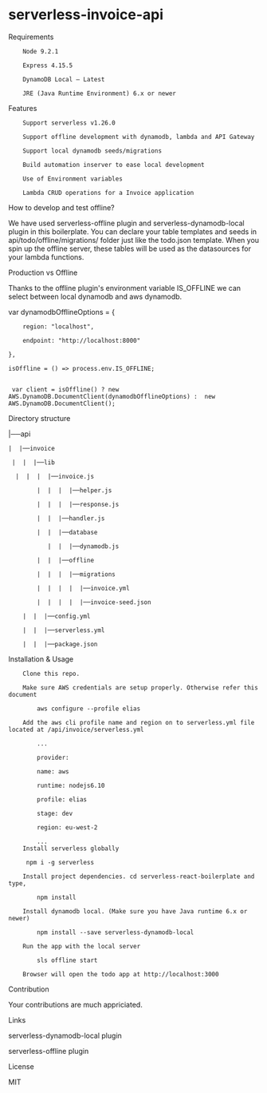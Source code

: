 # serverless-invoice-api
Requirements

		Node 9.2.1

		Express 4.15.5

		DynamoDB Local — Latest

		JRE (Java Runtime Environment) 6.x or newer


Features

		Support serverless v1.26.0

		Support offline development with dynamodb, lambda and API Gateway

		Support local dynamodb seeds/migrations

		Build automation inserver to ease local development

		Use of Environment variables

		Lambda CRUD operations for a Invoice application

How to develop and test offline?

We have used serverless-offline plugin and serverless-dynamodb-local plugin in this boilerplate. You can declare your table templates and seeds in api/todo/offline/migrations/ folder just like the todo.json template. When you spin up the offline server, these tables will be used as the datasources for your lambda functions.

Production vs Offline

Thanks to the offline plugin's environment variable IS_OFFLINE we can select between local dynamodb and aws dynamodb.

var dynamodbOfflineOptions = {

        region: "localhost",
				
        endpoint: "http://localhost:8000"
				
    },
		
    isOffline = () => process.env.IS_OFFLINE;
		

     var client = isOffline() ? new AWS.DynamoDB.DocumentClient(dynamodbOfflineOptions) :  new AWS.DynamoDB.DocumentClient();

Directory structure

|──api

    |  |──invoice

     |  |  |──lib

      |  |  |  |──invoice.js

			|  |  |  |──helper.js

			|  |  |  |──response.js

			|  |  |──handler.js

			|  |  |──database

			   |  |  |──dynamodb.js

			|  |  |──offline

			|  |  |  |──migrations
			
			|  |  |  |  |──invoice.yml

			|  |  |  |  |──invoice-seed.json

		|  |  |──config.yml

		|  |  |──serverless.yml

		|  |  |──package.json


Installation & Usage


		Clone this repo.

		Make sure AWS credentials are setup properly. Otherwise refer this document

			aws configure --profile elias

		Add the aws cli profile name and region on to serverless.yml file located at /api/invoice/serverless.yml

			...

			provider:

			name: aws

			runtime: nodejs6.10

			profile: elias

			stage: dev

			region: eu-west-2

			...
		Install serverless globally

		 npm i -g serverless

		Install project dependencies. cd serverless-react-boilerplate and type,

			npm install 

		Install dynamodb local. (Make sure you have Java runtime 6.x or newer)

			npm install --save serverless-dynamodb-local

		Run the app with the local server

			sls offline start

		Browser will open the todo app at http://localhost:3000


Contribution

Your contributions are much appriciated.


Links

serverless-dynamodb-local plugin

serverless-offline plugin

License

MIT
